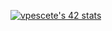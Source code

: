 [![vpescete's 42 stats](https://badge42.vercel.app/api/v2/cle014ttn00970fml7jqmcijk/stats?cursusId=21&coalitionId=piscine)](https://github.com/JaeSeoKim/badge42)

